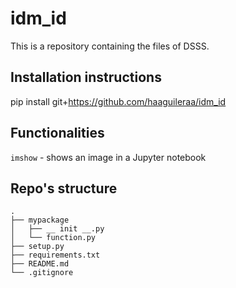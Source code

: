 # idm_id
This is a repository containing the files of DSSS.

## Installation instructions

  pip install git+https://github.com/haaguileraa/idm_id
  
## Functionalities

`imshow` - shows an image in a Jupyter notebook

## Repo's structure
    
    .    
    ├── mypackage   
    │   ├── __ init __.py   
    │   └── function.py     
    ├── setup.py       
    ├── requirements.txt    
    ├── README.md          
    └── .gitignore  